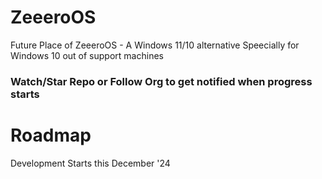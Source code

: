 # ZeeeroOS
Future Place of ZeeeroOS - A Windows 11/10 alternative
Speecially for Windows 10 out of support machines
### Watch/Star Repo or Follow Org to get notified when progress starts
# Roadmap
Development Starts this December '24

